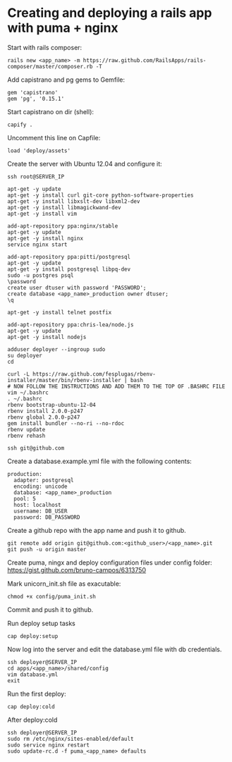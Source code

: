 # Creating and deploying a rails app with puma + nginx

Start with rails composer:

    rails new <app_name> -m https://raw.github.com/RailsApps/rails-composer/master/composer.rb -T


Add capistrano and pg gems to Gemfile:

    gem 'capistrano'
    gem 'pg', '0.15.1'

Start capistrano on dir (shell):

    capify .

Uncomment this line on Capfile:

    load 'deploy/assets'


Create the server with Ubuntu 12.04 and configure it:

    ssh root@SERVER_IP
  
    apt-get -y update
    apt-get -y install curl git-core python-software-properties
    apt-get -y install libxslt-dev libxml2-dev
    apt-get -y install libmagickwand-dev
    apt-get -y install vim
  
    add-apt-repository ppa:nginx/stable
    apt-get -y update
    apt-get -y install nginx
    service nginx start
  
    add-apt-repository ppa:pitti/postgresql
    apt-get -y update
    apt-get -y install postgresql libpq-dev
    sudo -u postgres psql
    \password  
    create user dtuser with password 'PASSWORD';
    create database <app_name>_production owner dtuser;
    \q
  
    apt-get -y install telnet postfix
  
    add-apt-repository ppa:chris-lea/node.js
    apt-get -y update
    apt-get -y install nodejs
  
    adduser deployer --ingroup sudo
    su deployer
    cd
  
    curl -L https://raw.github.com/fesplugas/rbenv-installer/master/bin/rbenv-installer | bash
    # NOW FOLLOW THE INSTRUCTIONS AND ADD THEM TO THE TOP OF .BASHRC FILE
    vim ~/.bashrc
    . ~/.bashrc
    rbenv bootstrap-ubuntu-12-04
    rbenv install 2.0.0-p247
    rbenv global 2.0.0-p247
    gem install bundler --no-ri --no-rdoc
    rbenv update
    rbenv rehash
  
    ssh git@github.com


Create a database.example.yml file with the following contents:

    production:
      adapter: postgresql
      encoding: unicode
      database: <app_name>_production
      pool: 5
      host: localhost
      username: DB_USER
      password: DB_PASSWORD

Create a github repo with the app name and push it to github.

    git remote add origin git@github.com:<github_user>/<app_name>.git
    git push -u origin master

Create puma, ningx and deploy configuration files under config folder: https://gist.github.com/bruno-campos/6313750

Mark unicorn_init.sh file as exacutable:

    chmod +x config/puma_init.sh

Commit and push it to github.

Run deploy setup tasks

    cap deploy:setup

Now log into the server and edit the database.yml file with db credentials.

    ssh deployer@SERVER_IP
    cd apps/<app_name>/shared/config
    vim database.yml
    exit

Run the first deploy:

    cap deploy:cold

After deploy:cold

    ssh deployer@SERVER_IP
    sudo rm /etc/nginx/sites-enabled/default
    sudo service nginx restart
    sudo update-rc.d -f puma_<app_name> defaults
